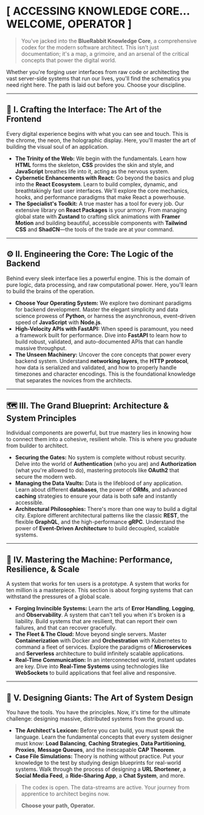 # [ ACCESSING KNOWLEDGE CORE... WELCOME, OPERATOR ]

> You've jacked into the **BlueRabbit Knowledge Core**, a comprehensive codex for the modern software architect. This isn't just documentation; it's a map, a grimoire, and an arsenal of the critical concepts that power the digital world.

Whether you're forging user interfaces from raw code or architecting the vast server-side systems that run our lives, you'll find the schematics you need right here. The path is laid out before you. Choose your discipline.

---

## 🎨 I. Crafting the Interface: The Art of the Frontend

Every digital experience begins with what you can see and touch. This is the chrome, the neon, the holographic display. Here, you'll master the art of building the visual soul of an application.

- **The Trinity of the Web:** We begin with the fundamentals. Learn how **HTML** forms the skeleton, **CSS** provides the skin and style, and **JavaScript** breathes life into it, acting as the nervous system.
- **Cybernetic Enhancements with React:** Go beyond the basics and plug into the **React Ecosystem**. Learn to build complex, dynamic, and breathtakingly fast user interfaces. We'll explore the core mechanics, hooks, and performance paradigms that make React a powerhouse.
- **The Specialist's Toolkit:** A true master has a tool for every job. Our extensive library on **React Packages** is your armory. From managing global state with **Zustand** to crafting slick animations with **Framer Motion** and building beautiful, accessible components with **Tailwind CSS** and **ShadCN**—the tools of the trade are at your command.

---

## ⚙️ II. Engineering the Core: The Logic of the Backend

Behind every sleek interface lies a powerful engine. This is the domain of pure logic, data processing, and raw computational power. Here, you'll learn to build the brains of the operation.

- **Choose Your Operating System:** We explore two dominant paradigms for backend development. Master the elegant simplicity and data science prowess of **Python**, or harness the asynchronous, event-driven speed of **JavaScript** with **Node.js**.
- **High-Velocity APIs with FastAPI:** When speed is paramount, you need a framework built for performance. Dive into **FastAPI** to learn how to build robust, validated, and auto-documented APIs that can handle massive throughput.
- **The Unseen Machinery:** Uncover the core concepts that power every backend system. Understand **networking layers**, the **HTTP protocol**, how data is serialized and validated, and how to properly handle timezones and character encodings. This is the foundational knowledge that separates the novices from the architects.

---

## 🗺️ III. The Grand Blueprint: Architecture & System Principles

Individual components are powerful, but true mastery lies in knowing how to connect them into a cohesive, resilient whole. This is where you graduate from builder to architect.

- **Securing the Gates:** No system is complete without robust security. Delve into the world of **Authentication** (who you are) and **Authorization** (what you're allowed to do), mastering protocols like **OAuth2** that secure the modern web.
- **Managing the Data Vaults:** Data is the lifeblood of any application. Learn about different **databases**, the power of **ORMs**, and advanced **caching** strategies to ensure your data is both safe and instantly accessible.
- **Architectural Philosophies:** There's more than one way to build a digital city. Explore different architectural patterns like the classic **REST**, the flexible **GraphQL**, and the high-performance **gRPC**. Understand the power of **Event-Driven Architecture** to build decoupled, scalable systems.

---

## 🚀 IV. Mastering the Machine: Performance, Resilience, & Scale

A system that works for ten users is a prototype. A system that works for ten million is a masterpiece. This section is about forging systems that can withstand the pressures of a global scale.

- **Forging Invincible Systems:** Learn the arts of **Error Handling**, **Logging**, and **Observability**. A system that can't tell you when it's broken is a liability. Build systems that are resilient, that can report their own failures, and that can recover gracefully.
- **The Fleet & The Cloud:** Move beyond single servers. Master **Containerization** with Docker and **Orchestration** with Kubernetes to command a fleet of services. Explore the paradigms of **Microservices** and **Serverless** architecture to build infinitely scalable applications.
- **Real-Time Communication:** In an interconnected world, instant updates are key. Dive into **Real-Time Systems** using technologies like **WebSockets** to build applications that feel alive and responsive.

---

## 🧠 V. Designing Giants: The Art of System Design

You have the tools. You have the principles. Now, it's time for the ultimate challenge: designing massive, distributed systems from the ground up.

- **The Architect's Lexicon:** Before you can build, you must speak the language. Learn the fundamental concepts that every system designer must know: **Load Balancing**, **Caching Strategies**, **Data Partitioning**, **Proxies**, **Message Queues**, and the inescapable **CAP Theorem**.
- **Case File Simulations:** Theory is nothing without practice. Put your knowledge to the test by studying design blueprints for real-world systems. Walk through the process of designing a **URL Shortener**, a **Social Media Feed**, a **Ride-Sharing App**, a **Chat System**, and more.

> The codex is open. The data-streams are active. Your journey from apprentice to architect begins now.
>
> **Choose your path, Operator.**

